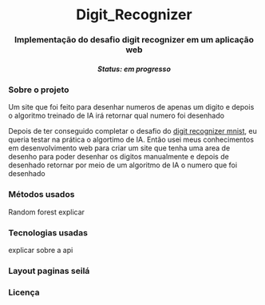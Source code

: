 <h1 align="center">Digit_Recognizer</h1>

<h3 align="center">Implementação do desafio digit recognizer em um aplicação web</h3>
<h5 align="center">Status: em progresso</h5>

<h3>Sobre o projeto</h3>
<p>Um site que foi feito para desenhar numeros de apenas um digito e depois o algoritmo treinado de IA irá retornar qual numero foi desenhado</p>

<p>Depois de ter conseguido completar o desafio do <a href="https://www.kaggle.com/competitions/digit-recognizer">
digit recognizer mnist</a>, eu queria testar na prática o algortimo de IA. Então usei meus conhecimentos em desenvolvimento web para criar um site que tenha uma area de desenho para poder desenhar os digitos manualmente e 
depois de desenhado retornar por meio de um algoritmo de IA o numero que foi desenhado</p>

<h3>Métodos usados</h3>
Random forest explicar 

<h3>Tecnologias usadas</h3>

explicar sobre a api

<h3>Layout paginas seilá</h3>

<h3>Licença</h3>
